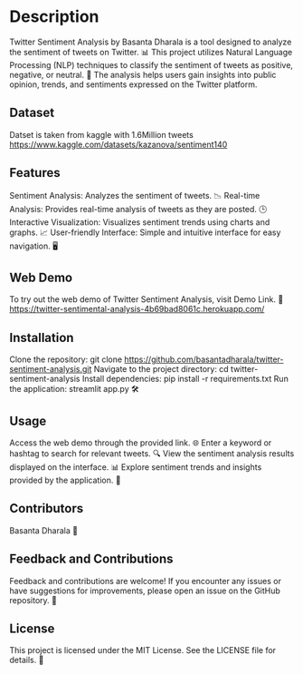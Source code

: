 # Description
Twitter Sentiment Analysis by Basanta Dharala is a tool designed to analyze the sentiment of tweets on Twitter. 📊 This project utilizes Natural Language Processing (NLP) techniques to classify the sentiment of tweets as positive, negative, or neutral. 🧠 The analysis helps users gain insights into public opinion, trends, and sentiments expressed on the Twitter platform.

## Dataset
Datset is taken from kaggle with 1.6Million tweets
https://www.kaggle.com/datasets/kazanova/sentiment140
## Features
Sentiment Analysis: Analyzes the sentiment of tweets. 📉
Real-time Analysis: Provides real-time analysis of tweets as they are posted. 🕒
Interactive Visualization: Visualizes sentiment trends using charts and graphs. 📈
User-friendly Interface: Simple and intuitive interface for easy navigation. 🖥️

## Web Demo
To try out the web demo of Twitter Sentiment Analysis, visit Demo Link. 🚀
https://twitter-sentimental-analysis-4b69bad8061c.herokuapp.com/

## Installation
Clone the repository: git clone https://github.com/basantadharala/twitter-sentiment-analysis.git
Navigate to the project directory: cd twitter-sentiment-analysis
Install dependencies: pip install -r requirements.txt
Run the application: streamlit app.py 🛠️
## Usage
Access the web demo through the provided link. 🌐
Enter a keyword or hashtag to search for relevant tweets. 🔍
View the sentiment analysis results displayed on the interface. 📊
Explore sentiment trends and insights provided by the application. 🧐

## Contributors
Basanta Dharala 🙌
## Feedback and Contributions
Feedback and contributions are welcome! If you encounter any issues or have suggestions for improvements, please open an issue on the GitHub repository. 📝

## License
This project is licensed under the MIT License. See the LICENSE file for details. 📜
